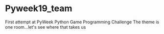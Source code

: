 Pyweek19_team
=============
First attempt at PyWeek Python Game Programming Challenge
The theme is one room...let's see where that takes us
